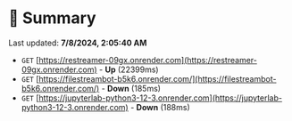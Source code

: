 # 📖 Summary
Last updated: **7/8/2024, 2:05:40 AM**

- `GET` [https://restreamer-09gx.onrender.com](https://restreamer-09gx.onrender.com) - **Up** (22399ms)
- `GET` [https://filestreambot-b5k6.onrender.com/](https://filestreambot-b5k6.onrender.com/) - **Down** (185ms)
- `GET` [https://jupyterlab-python3-12-3.onrender.com](https://jupyterlab-python3-12-3.onrender.com) - **Down** (188ms)

